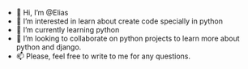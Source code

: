 - 👋 Hi, I’m @Elias
- 👀 I’m interested in learn about create code specially in python
- 🌱 I’m currently learning python
- 💞️ I’m looking to collaborate on python projects to learn more about python and django.
- 📫 Please, feel free to write to me for any questions.

<!---
Elias4ever/Elias4ever is a ✨ special ✨ repository because its `README.md` (this file) appears on your GitHub profile.
You can click the Preview link to take a look at your changes.
--->

